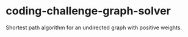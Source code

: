 # coding-challenge-graph-solver
Shortest path algorithm for an undirected graph with positive weights.
